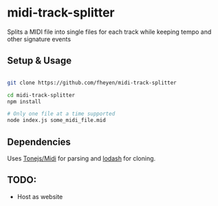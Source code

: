 # midi-track-splitter

Splits a MIDI file into single files for each track while keeping tempo and other signature events

## Setup & Usage

```bash

git clone https://github.com/fheyen/midi-track-splitter

cd midi-track-splitter
npm install

# Only one file at a time supported
node index.js some_midi_file.mid
```

## Dependencies

Uses [Tonejs/Midi](https://github.com/Tonejs/Midi) for parsing and [lodash](https://lodash.com/) for cloning.

## TODO:

- Host as website
